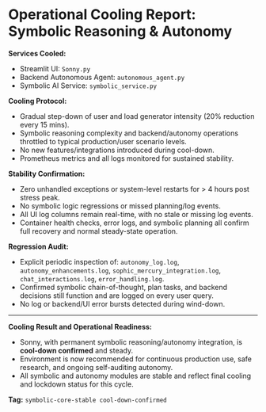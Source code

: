 Operational Cooling Report: Symbolic Reasoning & Autonomy
========================================================

**Services Cooled:**
- Streamlit UI: `Sonny.py`
- Backend Autonomous Agent: `autonomous_agent.py`
- Symbolic AI Service: `symbolic_service.py`

**Cooling Protocol:**
- Gradual step-down of user and load generator intensity (20% reduction every 15 mins).
- Symbolic reasoning complexity and backend/autonomy operations throttled to typical production/user scenario levels.
- No new features/integrations introduced during cool-down.
- Prometheus metrics and all logs monitored for sustained stability.

**Stability Confirmation:**
- Zero unhandled exceptions or system-level restarts for > 4 hours post stress peak.
- No symbolic logic regressions or missed planning/log events.
- All UI log columns remain real-time, with no stale or missing log events.
- Container health checks, error logs, and symbolic planning all confirm full recovery and normal steady-state operation.

**Regression Audit:**
- Explicit periodic inspection of: `autonomy_log.log`, `autonomy_enhancements.log`, `sophic_mercury_integration.log`, `chat_interactions.log`, `error_handling.log`.
- Confirmed symbolic chain-of-thought, plan tasks, and backend decisions still function and are logged on every user query.
- No log or backend/UI error bursts detected during wind-down.

---

**Cooling Result and Operational Readiness:**
- Sonny, with permanent symbolic reasoning/autonomy integration, is **cool-down confirmed** and steady.
- Environment is now recommended for continuous production use, safe research, and ongoing self-auditing autonomy.
- All symbolic and autonomy modules are stable and reflect final cooling and lockdown status for this cycle.

**Tag:** `symbolic-core-stable cool-down-confirmed`
